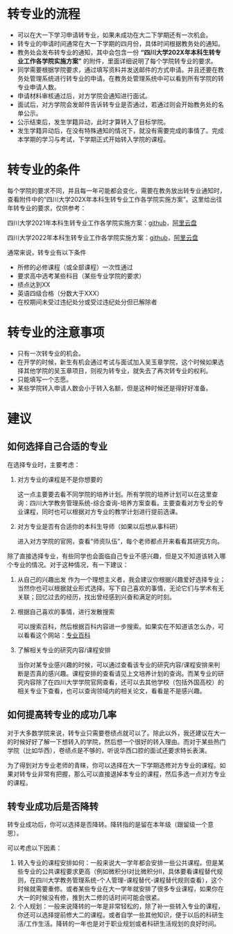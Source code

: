 # 转专业的流程

* 可以在大一下学习申请转专业，如果未成功在大二下学期还有一次机会。
* 转专业的申请时间通常在大一下学期的四月份，具体时间根据教务处的通知。
* 教务处会发布转专业的通知，其中会包含一份 **“四川大学202X年本科生转专业工作各学院实施方案”** 的附件，里面详细说明了每个学院转专业的要求。
* 同学需要根据学院要求，通过填写资料并发送邮件的方式申请。并且还要在教务处管理系统进行转专业的申请。在教务处管理系统中可以看到所有学院的转专业申请人数。
* 申请材料审核通过后，对方学院会通知进行面试。
* 面试后，对方学院会发邮件告诉转专业是否通过，若通过则会开始教务处的名单公示。
* 公示结束后，发生学籍异动，此时才算转入了目标学院。
* 发生学籍异动后，在没有特殊通知的情况下，就没有需要完成的事情了。完成本学期的学习与考试，下学期正式开始转入学院的课程。

# 转专业的条件

每个学院的要求不同，并且每一年可能都会变化，需要在教务放出转专业通知时，查看附件中的“四川大学202X年本科生转专业工作各学院实施方案”。这里给出往年转专业的要求，仅供参考：

四川大学2021年本科生转专业工作各学院实施方案：[github](https://github.com/SCUBioGuide/SCU-Biology-Guide/blob/main/指南/校园生活/文件/四川大学2021年本科生转专业工作各学院实施方案.pdf)，[阿里云盘](https://www.aliyundrive.com/s/12Ebag2vgmD)

四川大学2022年本科生转专业工作各学院实施方案：[github](https://github.com/SCUBioGuide/SCU-Biology-Guide/blob/main/指南/校园生活/文件/四川大学2022年本科生转专业工作各学院实施方案.pdf)，[阿里云盘](https://www.aliyundrive.com/s/xq5GGany5h8)

通常来说，转专业有以下条件

* 所修的必修课程（或全部课程）一次性通过
* 要求高中选考某些科目（某些专业学院的要求）
* 绩点达到XX
* 英语四级合格（分数大于XXX）
* 在校期间未受过违纪处分或受过违纪处分但已解除者

# 转专业的注意事项

* 只有一次转专业的机会。
* 在开学的时候，新生有机会通过考试与面试加入吴玉章学院，这个时候如果选择其他学院的吴玉章项目，则视为转专业，就失去了再次转专业的权利。
* 只能填写一个志愿。
* 某些学院转入申请人数会小于转入名额，但是这种时候还是得好好准备。

# 建议

## 如何选择自己合适的专业

在选择专业时，主要考虑：

1. 对方专业的课程是不是你想要的

   这一点主要要去看不同学院的培养计划。所有学院的培养计划可以在这里查询：四川大学教务管理系统-综合查询-培养方案查看。主要查看对方专业的专业课程，同时也可以根据对方专业的教学计划进行提前选课。

2. 对方专业是否有合适你的本科生导师（如果以后想从事科研）

   进入对方学院的官网，查看“师资队伍”，每个老师都点开来看看其研究方向。

除了直接选择专业，有些同学也会面临自己专业不感兴趣，但是又不知道该转入哪个专业的情况。对于这种情况，有一下建议：

1. 从自己的兴趣出发
   作为一个理想主义者，我会建议你根据兴趣爱好选择专业；当然你也可以根据就业形式选择。写下自己喜欢的事情，无论它们与学术有无关联；回忆过去的经历，找出曾经感到兴奋和满足的时刻。

2. 根据自己喜欢的事情，进行发散搜索

   可以搜索百科，然后根据百科内容进一步搜索。如果实在不知道该怎么办，可以看看这个网站：[专业百科](https://www.careerplanwiki.com/major)

3. 了解相关专业的研究内容/课程安排

   当你对某专业感兴趣的时候，可以通过查看该专业的研究内容/课程安排来判断是否真的感兴趣。课程安排的查看请见上文培养计划的查询。而某专业的研究内容除了在四川大学学院官网查看，还可以去其他学校（包括外国高校）的相关专业下查看，也可以查询领域内的相关论文，看看是不是感兴趣。

## 如何提高转专业的成功几率

对于大多数学院来说，转专业只需要卷绩点就可以了。除此以外，我还建议在大一的时候好好了解一下想转入的学院，然后想一个很好的转入理由。而对于某些热门学院（比如华西），卷绩点是不够的，听说华西口腔的面试还要求特长表演。

为了得到对方专业老师的青睐，你可以选择在大一下学期选修对方专业的课程。如果对转专业非常有把握，那么可以直接退掉本专业的课程，然后多选一点对方专业的课程。

## 转专业成功后是否降转

转专业成功后，你可以选择是否降转。降转指的是留在本年级（跟留级一个意思）。

可以考虑以下因素：

1. 转入专业的课程安排如何：一般来说大一学年都会安排一些公共课程。但是某些专业的公共课程要求更高（例如微积分I对比微积分II，具体要看课程替代规则，在四川大学教务管理系统-个人管理-课程替代-课程替代规则查看），这个时候就需要重修。或者某些专业在大一学年就安排了很多专业课程，如果你在大一的时候没有修，推到大二修的话时间可能会很紧。
2. 个人规划：一般来说降转的一年是非常轻松的，除了补一些转入专业的课程，你还可以选择提前修大二的课程。或者自学一些其他知识，便于以后的科研生活/工作生活。降转的一年也是对于职业规划或者科研生活规划的良好时间。
